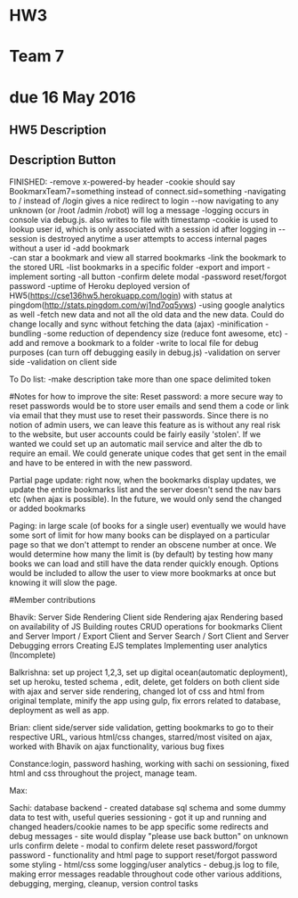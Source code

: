 # HW3
# Team 7
# due 16 May 2016

## HW5 Description

## Description Button

FINISHED:
-remove x-powered-by header
-cookie should say BookmarxTeam7=something instead of connect.sid=something
-navigating to / instead of /login gives a nice redirect to login
--now navigating to any unknown (or /root /admin /robot) will log a message
-logging occurs in console via debug.js. also writes to file with timestamp
-cookie is used to lookup user id, which is only associated with a session id after logging in
--session is destroyed anytime a user attempts to access internal pages without a user id
-add bookmark  
-can star a bookmark and view all starred bookmarks
-link the bookmark to the stored URL
-list bookmarks in a specific folder
-export and import
-implement sorting
-all button
-confirm delete modal
-password reset/forgot password
-uptime of Heroku deployed version of HW5(https://cse136hw5.herokuapp.com/login)
 with status at pingdom(http://stats.pingdom.com/wj1nd7oq5yws)
-using google analytics as well
-fetch new data and not all the old data and the new data. Could do change locally and sync without fetching the
data (ajax)
-minification
-bundling
-some reduction of dependency size (reduce font awesome, etc)
-add and remove a bookmark to a folder
-write to local file for debug purposes (can turn off debugging easily in debug.js)
-validation on server side
-validation on client side

To Do list:
-make description take more than one space delimited token

#Notes for how to improve the site:
Reset password: a more secure way to reset passwords would be to store user emails and send them a code or link via
email that they must use to reset their passwords. Since there is no notion of admin users, we can leave this feature
as is without any real risk to the website, but user accounts could be fairly easily 'stolen'. If we wanted we could
set up an automatic mail service and alter the db to require an email. We could generate unique codes that get sent
in the email and have to be entered in with the new password.

Partial page update: right now, when the bookmarks display updates, we update the entire bookmarks list and the server
doesn't send the nav bars etc (when ajax is possible). In the future, we would only send the changed or added bookmarks

Paging: in large scale (of books for a single user) eventually we would have some sort of limit for how many books
can be displayed on a particular page so that we don't attempt to render an obscene number at once. We would determine
how many the limit is (by default) by testing how many books we can load and still have the data render quickly enough.
Options would be included to allow the user to view more bookmarks at once but knowing it will slow the page.


#Member contributions

Bhavik:
  Server Side Rendering
  Client side Rendering
  ajax
  Rendering based on availability of JS
  Building routes
  CRUD operations for bookmarks Client and Server
  Import / Export Client and Server
  Search / Sort Client and Server
  Debugging errors
  Creating EJS templates
  Implementing user analytics (Incomplete)

Balkrishna:
set up project 1,2,3, set up digital ocean(automatic deployment), set up heroku, tested schema , edit, delete, get folders on both client side with ajax and server side rendering, changed lot of css and html from original template, minify the app using gulp, fix errors related to database, deployment as well as app.

Brian:
client side/server side validation, getting bookmarks to go to their respective URL, various html/css changes, starred/most visited on ajax, worked with Bhavik on ajax functionality, various bug fixes

Constance:login, password hashing, working with sachi on sessioning, fixed html and css throughout the project, manage team.

Max:

Sachi: database backend - created database sql schema and some dummy data to test with, useful queries sessioning - got it up and running and changed headers/cookie names to be app specific some redirects and debug messages - site would display "please use back button" on unknown urls confirm delete - modal to confirm delete reset password/forgot password - functionality and html page to support reset/forgot password some styling - html/css some logging/user analytics - debug.js log to file, making error messages readable throughout code other various additions, debugging, merging, cleanup, version control tasks

